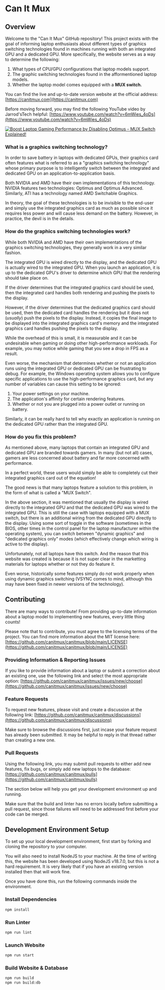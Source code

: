 # Can It Mux

## Overview

Welcome to the "Can It Mux" GitHub repository! This project exists with the goal of informing laptop enthusiasts about different types of graphics switching technologies found in machines running with both an integrated GPU and a dedicated GPU. More specifically, the website serves as a way to determine the following:

1. What types of CPU/GPU configurations that laptop models support.
2. The graphic switching technologies found in the afformentioned laptop models.
3. Whether the laptop model comes equipped with a __MUX switch.__

You can find the live and up-to-date version website at the official address: [https://canitmux.com](https://canitmux.com)

Before moving forward, you may find the following YouTube video by Jarrod'sTech helpful: [https://www.youtube.com/watch?v=6mWies_4oDs](https://www.youtube.com/watch?v=6mWies_4oDs)

[![Boost Laptop Gaming Performance by Disabling Optimus - MUX Switch Explained!](https://img.youtube.com/vi/6mWies_4oDs/0.jpg)](https://www.youtube.com/watch?v=6mWies_4oDs)

### What is a graphics switching technology?

In order to save battery in laptops with dedicated GPUs, their graphics card often features what is referred to as a "graphics switching technology" whose primary purpose is to intelligently switch between the integrated and dedicated GPU on an application-to-application basis.

Both NVIDIA and AMD have their own implementations of this technology. NVIDIA features two technologies: Optimus and Optimus Advanced. Similarly, ATI has a technology named AMD Switchable Graphics.

In theory, the goal of these technologies is to be invisible to the end-user and simply use the integrated graphics card as much as possible since it requires less power and will cause less demand on the battery. However, in practice, the devil is in the details.

### How do the graphics switching technologies work?

While both NVIDIA and AMD have their own implementations of the graphics switching technologies, they generally work in a very similar fashion.

The integrated GPU is wired directly to the display, and the dedicated GPU is actually wired to the integrated GPU. When you launch an application, it is up to the dedicated GPU's driver to determine which GPU that the rendering should take place on.

If the driver determines that the integrated graphics card should be used, then the integrated card handles both rendering and pushing the pixels to the display.

However, if the driver determines that the dedicated graphics card should be used, then the dedicated card handles the rendering but it does not (*usually*) push the pixels to the display. Instead, it copies the final image to be displayed into the integrated graphics card's memory and the integrated graphics card handles pushing the pixels to the display.

While the overhead of this is small, it is measurable and it can be undesirable when gaming or doing other high-performance workloads. For example, you may notice while gaming that you see a drop in FPS as a result.

Even worse, the mechanism that determines whether or not an application runs using the integrated GPU or dedicated GPU can be frustrating to debug. For example, the Windows operating system allows you to configure specific applications to use the high-performance graphics card, but any number of variables can cause this setting to be ignored:

1) Your power settings on your machine.
2) The application's affinity for certain rendering features.
3) Whether or not you are plugged into a power outlet or running on battery.

Similarly, it can be really hard to tell why exactly an application is running on the dedicated GPU rather than the integrated GPU.

### How do you fix this problem?

As mentioned above, many laptops that contain an integrated GPU and dedicated GPU are branded towards gamers. In many (but not all) cases, gamers are less concerned about battery and far more concerned with performance.

In a perfect world, these users would simply be able to completely cut their integrated graphics card out of the equation!

The good news is that many laptops feature a solution to this problem, in the form of what is called a "MUX Switch".

In the above section, it was mentioned that usually the display is wired directly to the integrated GPU and that the dedicated GPU was wired to the integrated GPU. This is still the case with laptops equipped with a MUX switch, but there is an additional wiring from the dedicated GPU directly to the display. Using some sort of toggle in the software (sometimes in the BIOS, other times in the control panel for the laptop manufacturer within the operating system), you can switch between "dynamic graphics" and "dedicated graphics only" modes (which effectively change which wiring is active to the display).

Unfortunately, not all laptops have this switch. And the reason that this website was created is because it is not super clear in the marketting materials for laptops whether or not they do feature it.

Even worse, historically some features simply do not work properly when using dynamic graphics switching (VSYNC comes to mind, although this may have been fixed in newer versions of the technology).

## Contributing

There are many ways to contribute! From providing up-to-date information about a laptop model to implementing new features, every little thing counts!

Please note that to contribute, you must agree to the licensing terms of the project. You can find more information about the MIT license here: [https://github.com/canitmux/canitmux/blob/main/LICENSE](https://github.com/canitmux/canitmux/blob/main/LICENSE)

### Providing Information & Reporting Issues

If you like to provide information about a laptop or submit a correction about an existing one, use the following link and select the most appropriate option: [https://github.com/canitmux/canitmux/issues/new/choose](https://github.com/canitmux/canitmux/issues/new/choose)

### Feature Requests

To request new features, please visit and create a discussion at the following link: [https://github.com/canitmux/canitmux/discussions](https://github.com/canitmux/canitmux/discussions)

Make sure to browse the discussions first, just incase your feature request has already been submitted. It may be helpful to reply in that thread rather than creating a new one.

### Pull Requests

Using the following link, you may submit pull requests to either add new features, fix bugs, or simply add new laptops to the database: [https://github.com/canitmux/canitmux/pulls](https://github.com/canitmux/canitmux/pulls)

The section below will help you get your development environment up and running.

Make sure that the build and linter has no errors locally before submitting a pull request, since those failures will need to be addressed first before your code can be merged.

## Development Environment Setup

To set up your local development environment, first start by forking and cloning the repository to your computer.

You will also need to install NodeJS to your machine. At the time of writing this, the website has been developed using NodeJS v18.7.0, but this is not a hard requirement. It is very likely that if you have an existing version installed then that will work fine.

Once you have done this, run the following commands inside the environment.

### Install Dependencies
```bash
npm install
```

### Run Linter
```bash
npm run lint
```

### Launch Website
```bash
npm run start
```

### Build Website & Database
```bash
npm run build
npm run build:db
```